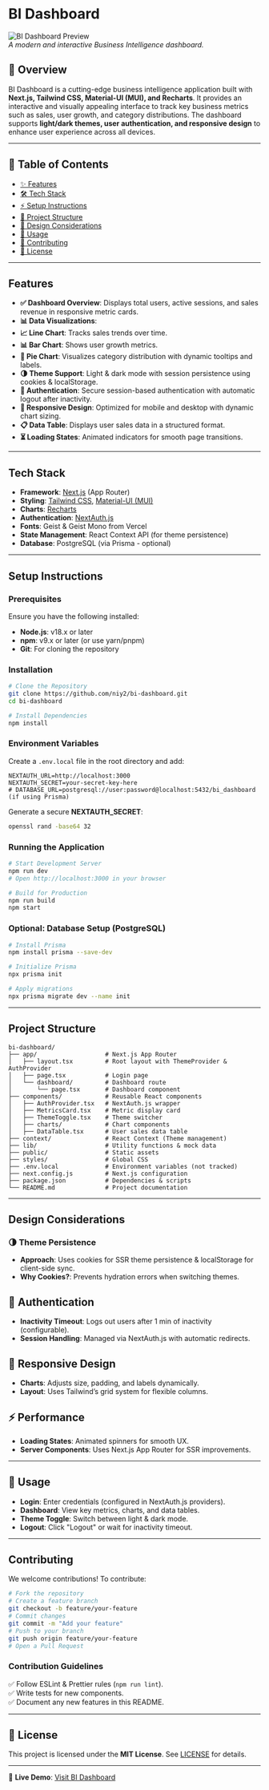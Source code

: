 # BI Dashboard

![BI Dashboard Preview](https://github.com/niy42/Bi-dashboard/blob/main/imgs/bi_dashboard.png)  
*A modern and interactive Business Intelligence dashboard.*

## 🚀 Overview
BI Dashboard is a cutting-edge business intelligence application built with **Next.js, Tailwind CSS, Material-UI (MUI), and Recharts**. It provides an interactive and visually appealing interface to track key business metrics such as sales, user growth, and category distributions. The dashboard supports **light/dark themes, user authentication, and responsive design** to enhance user experience across all devices.

---

## 📌 Table of Contents
- [✨ Features](#features)
- [🛠️ Tech Stack](#tech-stack)
- [⚡ Setup Instructions](#setup-instructions)
- [📁 Project Structure](#project-structure)
- [🎨 Design Considerations](#design-considerations)
- [📌 Usage](#usage)
- [🤝 Contributing](#contributing)
- [📜 License](#license)

---

## Features
- **✅ Dashboard Overview**: Displays total users, active sessions, and sales revenue in responsive metric cards.  
- **📊 Data Visualizations**:
- **📈 Line Chart**: Tracks sales trends over time.
- **📊 Bar Chart**: Shows user growth metrics.
- **🥧 Pie Chart**: Visualizes category distribution with dynamic tooltips and labels.  
- **🌗 Theme Support**: Light & dark mode with session persistence using cookies & localStorage.  
- **🔐 Authentication**: Secure session-based authentication with automatic logout after inactivity.  
- **📱 Responsive Design**: Optimized for mobile and desktop with dynamic chart sizing.  
- **📋 Data Table**: Displays user sales data in a structured format.  
- **⏳ Loading States**: Animated indicators for smooth page transitions.  

---

## Tech Stack
- **Framework**: [Next.js](https://nextjs.org/) (App Router)
- **Styling**: [Tailwind CSS](https://tailwindcss.com/), [Material-UI (MUI)](https://mui.com/)
- **Charts**: [Recharts](https://recharts.org/)
- **Authentication**: [NextAuth.js](https://next-auth.js.org/)
- **Fonts**: Geist & Geist Mono from Vercel
- **State Management**: React Context API (for theme persistence)
- **Database**: PostgreSQL (via Prisma - optional)

---

## Setup Instructions
### Prerequisites
Ensure you have the following installed:
- **Node.js**: v18.x or later
- **npm**: v9.x or later (or use yarn/pnpm)
- **Git**: For cloning the repository

### Installation
```bash
# Clone the Repository
git clone https://github.com/niy2/bi-dashboard.git
cd bi-dashboard

# Install Dependencies
npm install
```

### Environment Variables
Create a `.env.local` file in the root directory and add:
```env
NEXTAUTH_URL=http://localhost:3000
NEXTAUTH_SECRET=your-secret-key-here
# DATABASE_URL=postgresql://user:password@localhost:5432/bi_dashboard (if using Prisma)
```
Generate a secure **NEXTAUTH_SECRET**:
```bash
openssl rand -base64 32
```

### Running the Application
```bash
# Start Development Server
npm run dev
# Open http://localhost:3000 in your browser

# Build for Production
npm run build
npm start
```

### Optional: Database Setup (PostgreSQL)
```bash
# Install Prisma
npm install prisma --save-dev

# Initialize Prisma
npx prisma init

# Apply migrations
npx prisma migrate dev --name init
```

---

##  Project Structure
```
bi-dashboard/
├── app/                   # Next.js App Router
│   ├── layout.tsx         # Root layout with ThemeProvider & AuthProvider
│   ├── page.tsx           # Login page
│   └── dashboard/         # Dashboard route
│       └── page.tsx       # Dashboard component
├── components/            # Reusable React components
│   ├── AuthProvider.tsx   # NextAuth.js wrapper
│   ├── MetricsCard.tsx    # Metric display card
│   ├── ThemeToggle.tsx    # Theme switcher
│   ├── charts/            # Chart components
│   ├── DataTable.tsx      # User sales data table
├── context/               # React Context (Theme management)
├── lib/                   # Utility functions & mock data
├── public/                # Static assets
├── styles/                # Global CSS
├── .env.local             # Environment variables (not tracked)
├── next.config.js         # Next.js configuration
├── package.json           # Dependencies & scripts
└── README.md              # Project documentation
```

---

## Design Considerations
### 🌗 Theme Persistence
- **Approach**: Uses cookies for SSR theme persistence & localStorage for client-side sync.
- **Why Cookies?**: Prevents hydration errors when switching themes.

## 🔐 Authentication
- **Inactivity Timeout**: Logs out users after 1 min of inactivity (configurable).
- **Session Handling**: Managed via NextAuth.js with automatic redirects.

## 📱 Responsive Design
- **Charts**: Adjusts size, padding, and labels dynamically.
- **Layout**: Uses Tailwind’s grid system for flexible columns.

## ⚡ Performance
- **Loading States**: Animated spinners for smooth UX.
- **Server Components**: Uses Next.js App Router for SSR improvements.

---

## 📌 Usage
- **Login**: Enter credentials (configured in NextAuth.js providers).
- **Dashboard**: View key metrics, charts, and data tables.
- **Theme Toggle**: Switch between light & dark mode.
- **Logout**: Click "Logout" or wait for inactivity timeout.

---

## Contributing
We welcome contributions! To contribute:
```bash
# Fork the repository
# Create a feature branch
git checkout -b feature/your-feature
# Commit changes
git commit -m "Add your feature"
# Push to your branch
git push origin feature/your-feature
# Open a Pull Request
```
### Contribution Guidelines
✅ Follow ESLint & Prettier rules (`npm run lint`).  
✅ Write tests for new components.  
✅ Document any new features in this README.  

---

## 📜 License
This project is licensed under the **MIT License**. See [LICENSE](LICENSE) for details.

---

🚀 **Live Demo**: [Visit BI Dashboard](https://bi-dashb.netlify.app/)

